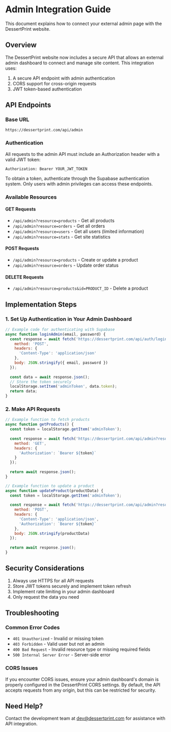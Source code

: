 # Admin Integration Guide

This document explains how to connect your external admin page with the DessertPrint website.

## Overview

The DessertPrint website now includes a secure API that allows an external admin dashboard to connect and manage site content. This integration uses:

1. A secure API endpoint with admin authentication
2. CORS support for cross-origin requests
3. JWT token-based authentication

## API Endpoints

### Base URL

```
https://dessertprint.com/api/admin
```

### Authentication

All requests to the admin API must include an Authorization header with a valid JWT token:

```
Authorization: Bearer YOUR_JWT_TOKEN
```

To obtain a token, authenticate through the Supabase authentication system. Only users with admin privileges can access these endpoints.

### Available Resources

#### GET Requests

- `/api/admin?resource=products` - Get all products
- `/api/admin?resource=orders` - Get all orders
- `/api/admin?resource=users` - Get all users (limited information)
- `/api/admin?resource=stats` - Get site statistics

#### POST Requests

- `/api/admin?resource=products` - Create or update a product
- `/api/admin?resource=orders` - Update order status

#### DELETE Requests

- `/api/admin?resource=products&id=PRODUCT_ID` - Delete a product

## Implementation Steps

### 1. Set Up Authentication in Your Admin Dashboard

```javascript
// Example code for authenticating with Supabase
async function loginAdmin(email, password) {
  const response = await fetch('https://dessertprint.com/api/auth/login', {
    method: 'POST',
    headers: {
      'Content-Type': 'application/json'
    },
    body: JSON.stringify({ email, password })
  });
  
  const data = await response.json();
  // Store the token securely
  localStorage.setItem('adminToken', data.token);
  return data;
}
```

### 2. Make API Requests

```javascript
// Example function to fetch products
async function getProducts() {
  const token = localStorage.getItem('adminToken');
  
  const response = await fetch('https://dessertprint.com/api/admin?resource=products', {
    method: 'GET',
    headers: {
      'Authorization': `Bearer ${token}`
    }
  });
  
  return await response.json();
}

// Example function to update a product
async function updateProduct(productData) {
  const token = localStorage.getItem('adminToken');
  
  const response = await fetch('https://dessertprint.com/api/admin?resource=products', {
    method: 'POST',
    headers: {
      'Content-Type': 'application/json',
      'Authorization': `Bearer ${token}`
    },
    body: JSON.stringify(productData)
  });
  
  return await response.json();
}
```

## Security Considerations

1. Always use HTTPS for all API requests
2. Store JWT tokens securely and implement token refresh
3. Implement rate limiting in your admin dashboard
4. Only request the data you need

## Troubleshooting

### Common Error Codes

- `401 Unauthorized` - Invalid or missing token
- `403 Forbidden` - Valid user but not an admin
- `400 Bad Request` - Invalid resource type or missing required fields
- `500 Internal Server Error` - Server-side error

### CORS Issues

If you encounter CORS issues, ensure your admin dashboard's domain is properly configured in the DessertPrint CORS settings. By default, the API accepts requests from any origin, but this can be restricted for security.

## Need Help?

Contact the development team at dev@dessertprint.com for assistance with API integration.